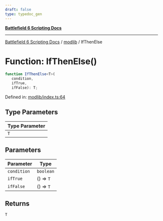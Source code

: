 ```yaml
---
draft: false
type: typedoc_gen
---
```


[**Battlefield 6 Scripting Docs**](../../_index.md)

***

[Battlefield 6 Scripting Docs](../../_index.md) / [modlib](../_index.md) / IfThenElse

# Function: IfThenElse()

```ts
function IfThenElse<T>(
   condition, 
   ifTrue, 
   ifFalse): T;
```

Defined in: [modlib/index.ts:64](https://github.com/battlefield-portal-community/portal-docs/blob/ff09b2690670f74de7e97198022e5a97ff1161ff/generators/santiago/modlib/index.ts#L64)

## Type Parameters

| Type Parameter |
| ------ |
| `T` |

## Parameters

| Parameter | Type |
| ------ | ------ |
| `condition` | `boolean` |
| `ifTrue` | () => `T` |
| `ifFalse` | () => `T` |

## Returns

`T`
